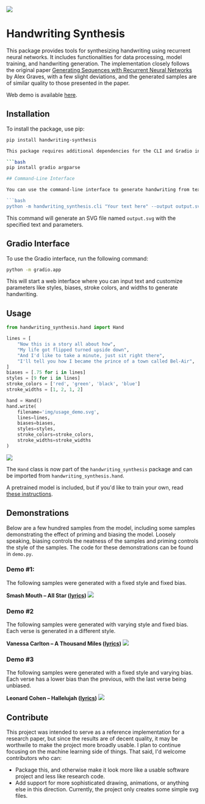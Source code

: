 ![](img/banner.svg)
# Handwriting Synthesis

This package provides tools for synthesizing handwriting using recurrent neural networks. It includes functionalities for data processing, model training, and handwriting generation. The implementation closely follows the original paper <a href="https://arxiv.org/abs/1308.0850">Generating Sequences with Recurrent Neural Networks</a> by Alex Graves, with a few slight deviations, and the generated samples are of similar quality to those presented in the paper.

Web demo is available <a href="https://seanvasquez.com/handwriting-generation/">here</a>.

## Installation

To install the package, use pip:

```bash
pip install handwriting-synthesis

This package requires additional dependencies for the CLI and Gradio interface. You can install them using:

```bash
pip install gradio argparse

## Command-Line Interface

You can use the command-line interface to generate handwriting from text input. Here's how:

```bash
python -m handwriting_synthesis.cli "Your text here" --output output.svg --biases 0.5 --styles 9 --stroke_colors black --stroke_widths 2
```

This command will generate an SVG file named `output.svg` with the specified text and parameters.

## Gradio Interface

To use the Gradio interface, run the following command:

```bash
python -m gradio.app
```

This will start a web interface where you can input text and customize parameters like styles, biases, stroke colors, and widths to generate handwriting.

## Usage

```python
from handwriting_synthesis.hand import Hand

lines = [
    "Now this is a story all about how",
    "My life got flipped turned upside down",
    "And I'd like to take a minute, just sit right there",
    "I'll tell you how I became the prince of a town called Bel-Air",
]
biases = [.75 for i in lines]
styles = [9 for i in lines]
stroke_colors = ['red', 'green', 'black', 'blue']
stroke_widths = [1, 2, 1, 2]

hand = Hand()
hand.write(
    filename='img/usage_demo.svg',
    lines=lines,
    biases=biases,
    styles=styles,
    stroke_colors=stroke_colors,
    stroke_widths=stroke_widths
)
```
![](img/usage_demo.svg)

The `Hand` class is now part of the `handwriting_synthesis` package and can be imported from `handwriting_synthesis.hand`.

A pretrained model is included, but if you'd like to train your own, read <a href='https://github.com/sjvasquez/handwriting-synthesis/tree/master/data/raw'>these instructions</a>.

## Demonstrations
Below are a few hundred samples from the model, including some samples demonstrating the effect of priming and biasing the model.  Loosely speaking, biasing controls the neatness of the samples and priming controls the style of the samples. The code for these demonstrations can be found in `demo.py`.

### Demo #1:
The following samples were generated with a fixed style and fixed bias.

**Smash Mouth – All Star (<a href="https://www.azlyrics.com/lyrics/smashmouth/allstar.html">lyrics</a>)**
![](img/all_star.svg)

### Demo #2
The following samples were generated with varying style and fixed bias.  Each verse is generated in a different style.

**Vanessa Carlton – A Thousand Miles (<a href="https://www.azlyrics.com/lyrics/vanessacarlton/athousandmiles.html">lyrics</a>)**
![](img/downtown.svg)

### Demo #3
The following samples were generated with a fixed style and varying bias.  Each verse has a lower bias than the previous, with the last verse being unbiased.

**Leonard Cohen – Hallelujah (<a href="https://www.youtube.com/watch?v=dQw4w9WgXcQ">lyrics</a>)**
![](img/give_up.svg)

## Contribute
This project was intended to serve as a reference implementation for a research paper, but since the results are of decent quality, it may be worthwile to make the project more broadly usable.  I plan to continue focusing on the machine learning side of things.  That said, I'd welcome contributors who can:

  - Package this, and otherwise make it look more like a usable software project and less like research code.
  - Add support for more sophisticated drawing, animations, or anything else in this direction.  Currently, the project only creates some simple svg files.